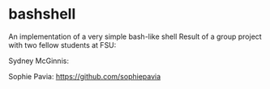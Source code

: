 # bashshell
An implementation of a very simple bash-like shell
Result of a group project with two fellow students at FSU:

Sydney McGinnis:

Sophie Pavia: https://github.com/sophiepavia
